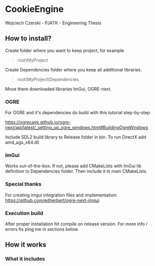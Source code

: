# CookieEngine
Wojciech Czerski - PJATK - Engineering Thesis

## How to install?
Create folder where you want to keep project, for example 
> root\MyProject

Create Dependencies folder where you keep all additional libraries.
> root\MyProject\Dependencies

Move there downloaded libraries ImGui, OGRE-next.

### OGRE

For OGRE and it's dependencies do build with this tutorial step-by-step 

https://ogrecave.github.io/ogre-next/api/latest/_setting_up_ogre_windows.html#BuildingOgreWindows

Include SDL2 build library to Release folder in bin.
To run DirectX add amd_ags_x64.dll

### ImGui

Works out-of-the-box. If not, please add CMakeLists with ImGui lib definition to Dependencies folder.
Then include it in main CMakeLists.

### Special thanks
For creating imgui integration files and implementation:
https://github.com/edherbert/ogre-next-imgui

### Execution build

After proper installation hit compile on release version. 
For more info / errors fix ping me in sections below.

## How it works

### What it includes


